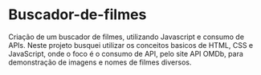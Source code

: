 # Buscador-de-filmes
Criação de um buscador de filmes, utilizando Javascript e consumo de APIs.
Neste projeto busquei utilizar os conceitos basicos de HTML, CSS e JavaScript, onde o foco é o consumo de API, pelo site API OMDb, para demonstração de imagens e nomes de filmes diversos.
